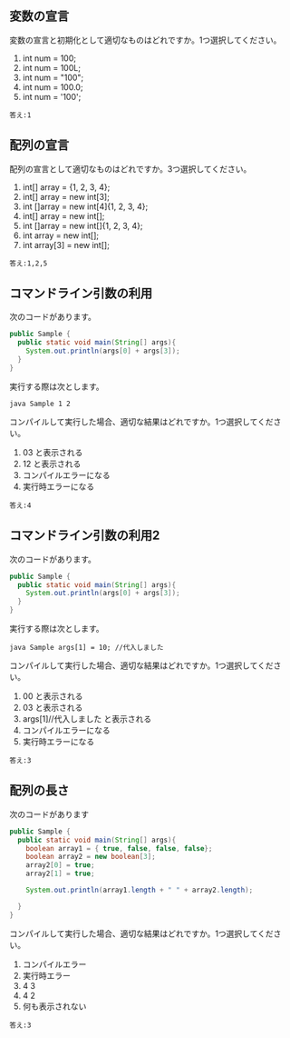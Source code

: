 ## 変数の宣言
変数の宣言と初期化として適切なものはどれですか。1つ選択してください。

1. int num = 100;
1. int num = 100L;
1. int num = "100";
1. int num = 100.0;
1. int num = '100';

`答え:1`

## 配列の宣言
配列の宣言として適切なものはどれですか。3つ選択してください。

1. int[] array = {1, 2, 3, 4};
1. int[] array = new int[3];
1. int []array = new int[4]{1, 2, 3, 4};
1. int[] array = new int[];
1. int []array = new int[]{1, 2, 3, 4};
1. int array = new int[];
1. int array[3] = new int[];

`答え:1,2,5`

## コマンドライン引数の利用
次のコードがあります。

```java
public Sample {
  public static void main(String[] args){
    System.out.println(args[0] + args[3]);
  }
}
```

実行する際は次とします。

`java Sample 1 2`

コンパイルして実行した場合、適切な結果はどれですか。1つ選択してください。

1. 03 と表示される
1. 12 と表示される
1. コンパイルエラーになる
1. 実行時エラーになる

`答え:4`

## コマンドライン引数の利用2
次のコードがあります。

```java
public Sample {
  public static void main(String[] args){
    System.out.println(args[0] + args[3]);
  }
}
```

実行する際は次とします。

`java Sample args[1] = 10; //代入しました`

コンパイルして実行した場合、適切な結果はどれですか。1つ選択してください。

1. 00 と表示される
1. 03 と表示される
1. args[1]//代入しました と表示される
1. コンパイルエラーになる
1. 実行時エラーになる

`答え:3`

## 配列の長さ
次のコードがあります

```java
public Sample {
  public static void main(String[] args){
    boolean array1 = { true, false, false, false};
    boolean array2 = new boolean[3];
    array2[0] = true;
    array2[1] = true;

    System.out.println(array1.length + " " + array2.length);

  }
}
```
コンパイルして実行した場合、適切な結果はどれですか。1つ選択してください。

1. コンパイルエラー
1. 実行時エラー
1. 4 3
1. 4 2
1. 何も表示されない

`答え:3`

